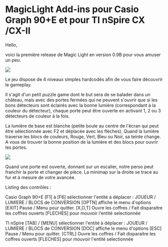 # MagicLight Add-ins pour Casio Graph 90+E et pour TI nSpire CX /CX-II 



Hello,

voici la première release de Magic Light en version 0.9B pour vous amuser un peu.

<img src="https://i.imgur.com/tEkzLh6.png" align="center">

Le jeu dispose de 4 niveaux simples hardcodés afin de vous faire découvrir le gameplay.

Il s'agit d'un petit puzzle game dont le but sera de se balader dans un château, mais avec des portes fermées qui ne peuvent s'ouvrir que si les bons détecteurs sont éclairés avec la bonne lumière (correspondant à la couleur du détecteur), chaque porte peut être ouverte en activant 1, 2 ou 3 détecteurs de couleur à la fois.

La lumière de base est blanche (petite boule au centre de l'écran qui peut être sélectionnée avec F2 et déplacée avec les flèches). Quand la lumière traverse les blocs de couleurs, Rouge, Vert, Bleu ou Noir, sa teinte change. A vous de trouver la bonne position de la lumière et des blocs pour ouvrir les portes.

<img src="https://i.imgur.com/CTI9tck.png" align="center">

Quand une porte est ouverte, donnant sur un escalier, notre perso peut franchir la porte et changer de pièce. La minimap sur la droite se trace au fur et à mesure de votre avancée.


Listing des contrôles :

Casio Graph 90+E
    [F1] à [F6] sélectionner l'entité à déplacer : JOUEUR / LUMIERE / BLOCS de CONVERSION
    [OPTN] affiche le menu d'options
    [EXIT] Pause / Menu pour quitter.
    [X,O,T] Ouvre les coffres / Fait disparaitre les coffres ouverts
    [FLECHES] pour mouvoir l'entité selectionnée
    
TI nSpire
    [TAB] / [MENU] sélectionner l'entité à déplacer : JOUEUR / LUMIERE / BLOCS de CONVERSION
    [DOC] affiche le menu d'options
    [ESC] Pause / Menu pour quitter.
    [CTRL] Ouvre les coffres / Fait disparaitre les coffres ouverts
    [FLECHES] pour mouvoir l'entité selectionnée

